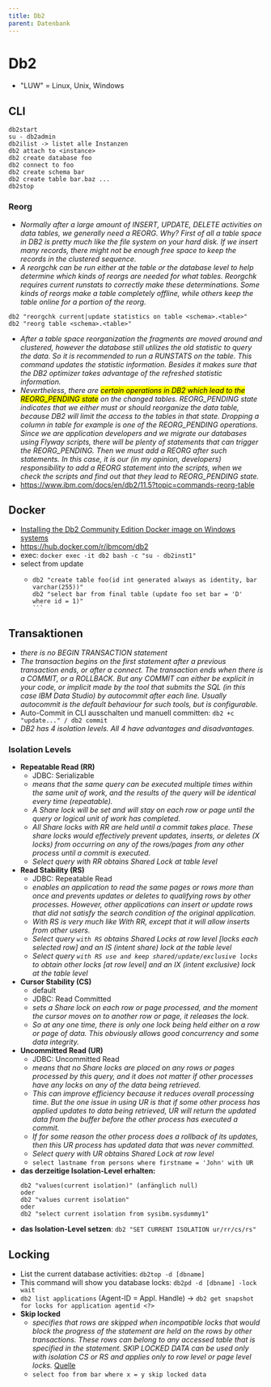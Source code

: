 ```yaml
---
title: Db2
parent: Datenbank
---
```


# Db2
- "LUW" = Linux, Unix, Windows

## CLI
```
db2start
su - db2admin
db2ilist -> listet alle Instanzen
db2 attach to <instance>
db2 create database foo
db2 connect to foo
db2 create schema bar
db2 create table bar.baz ...
db2stop
```

### Reorg
- *Normally after a large amount of INSERT, UPDATE, DELETE activities on data tables, we generally need a REORG. Why? First of all a table space in DB2 is pretty much like the file system on your hard disk. If we insert many records, there might not be enough free space to keep the records in the clustered sequence.*
- *A reorgchk can be run either at the table or the database level to help determine which kinds of reorgs are needed for what tables. Reorgchk requires current runstats to correctly make these determinations. Some kinds of reorgs make a table completely offline, while others keep the table online for a portion of the reorg.*
```
db2 "reorgchk current|update statistics on table <schema>.<table>"
db2 "reorg table <schema>.<table>"
```
- *After a table space reorganization the fragments are moved around and clustered, however the database still utilizes the old statistic to query the data. So it is recommended to run a RUNSTATS on the table. This command updates the statistic information. Besides it makes sure that the DB2 optimizer takes advantage of the refreshed statistic information.*
- *Nevertheless, there are <mark>certain operations in DB2 which lead to the REORG_PENDING state</mark> on the changed tables. REORG_PENDING state indicates that we either must or should reorganize the data table, because DB2 will limit the access to the tables in that state. Dropping a column in table for example is one of the REORG_PENDING operations. Since we are application developers and we migrate our databases using Flyway scripts, there will be plenty of statements that can trigger the REORG_PENDING. Then we must add a REORG after such statements. In this case, it is our (in my opinion, developers) responsibility to add a REORG statement into the scripts, when we check the scripts and find out that they lead to REORG_PENDING state.*
- <https://www.ibm.com/docs/en/db2/11.5?topic=commands-reorg-table>

## Docker
- [Installing the Db2 Community Edition Docker image on Windows systems](https://www.ibm.com/docs/en/db2/11.5?topic=SSEPGG_11.5.0/com.ibm.db2.luw.qb.server.doc/doc/t_install_db2CE_win_img.html)
- <https://hub.docker.com/r/ibmcom/db2>
- exec: `docker exec -it db2 bash -c "su - db2inst1"`
- select from update
  - ````
    db2 "create table foo(id int generated always as identity, bar varchar(255))"
    db2 "select bar from final table (update foo set bar = 'D' where id = 1)"
    ```

## Transaktionen
- *there is no BEGIN TRANSACTION statement*
- *The transaction begins on the first statement after a previous transaction ends, or after a connect. The transaction ends when there is a COMMIT, or a ROLLBACK. But any COMMIT can either be explicit in your code, or implicit made by the tool that submits the SQL (in this case IBM Data Studio) by autocommit after each line. Usually autocommit is the default behaviour for such tools, but is configurable.*
- Auto-Commit in CLI ausschalten und manuell committen: `db2 +c "update..." / db2 commit`
- *DB2 has 4 isolation levels. All 4 have advantages and disadvantages.*

### Isolation Levels
- **Repeatable Read (RR)**
  - JDBC: Serializable
  - *means that the same query can be executed multiple times within the same unit of work, and the results of the query will be identical every time (repeatable).*
  - *A Share lock will be set and will stay on each row or page until the query or logical unit of work has completed.*
  - *All Share locks with RR are held until a commit takes place. These share locks would effectively prevent updates, inserts, or deletes (X locks) from occurring on any of the rows/pages from any other process until a commit is executed.*
  - *Select query with RR obtains Shared Lock at table level*
- **Read Stability (RS)**
  - JDBC: Repeatable Read
  - *enables an application to read the same pages or rows more than once and prevents updates or deletes to qualifying rows by other processes. However, other applications can insert or update rows that did not satisfy the search condition of the original application.*
  - *With RS is very much like With RR, except that it will allow inserts from other users.*
  - *Select query `with RS` obtains Shared Locks at row level [locks each selected row] and an IS (intent share) lock at the table level*
  - *Select query `with RS use and keep shared/update/exclusive locks` to obtain other locks [at row level] and an IX (intent exclusive) lock at the table level*
- **Cursor Stability (CS)**
  - default
  - JDBC: Read Committed
  - *sets a Share lock on each row or page processed, and the moment the cursor moves on to another row or page, it releases the lock.*
  - *So at any one time, there is only one lock being held either on a row or page of data. This obviously allows good concurrency and some data integrity.*
- **Uncommitted Read (UR)**
  - JDBC: Uncommitted Read
  - *means that no Share locks are placed on any rows or pages processed by this query, and it does not matter if other processes have any locks on any of the data being retrieved.*
  - *This can improve efficiency because it reduces overall processing time. But the one issue in using UR is that if some other process has applied updates to data being retrieved, UR will return the updated data from the buffer before the other process has executed a commit.*
  - *If for some reason the other process does a rollback of its updates, then this UR process has updated data that was never committed.*
  - *Select query with UR obtains Shared Lock at row level*
  - `select lastname from persons where firstname = 'John' with UR`
- **das derzeitige Isolation-Level erhalten:**
  ```
  db2 "values(current isolation)" (anfänglich null)
  oder
  db2 "values current isolation"
  oder
  db2 "select current isolation from sysibm.sysdummy1"
  ```
- **das Isolation-Level setzen**: `db2 "SET CURRENT ISOLATION ur/rr/cs/rs"`

## Locking
- List the current database activities: `db2top -d [dbname]`
- This command will show you database locks: `db2pd -d [dbname] -lock wait`
- `db2 list applications` (Agent-ID = Appl. Handle) -> `db2 get snapshot for locks for application agentid <?>`
- **Skip locked**
  - *specifies that rows are skipped when incompatible locks that would block the progress of the statement are held on the rows by other transactions. These rows can belong to any accessed table that is specified in the statement. SKIP LOCKED DATA can be used only with isolation CS or RS and applies only to row level or page level locks.* [Quelle](https://www.ibm.com/docs/en/db2-for-zos/12?topic=statement-skip-locked-data)
  - `select foo from bar where x = y skip locked data`
